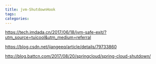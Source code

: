 ```yaml
---
title: jvm-ShutdownHook
tags:
categories:
---
```

https://tech.imdada.cn/2017/06/18/jvm-safe-exit/?utm_source=tuicool&utm_medium=referral

https://blog.csdn.net/jiangeeq/article/details/79733860

http://blog.battcn.com/2017/08/20/springcloud/spring-cloud-shutdown/